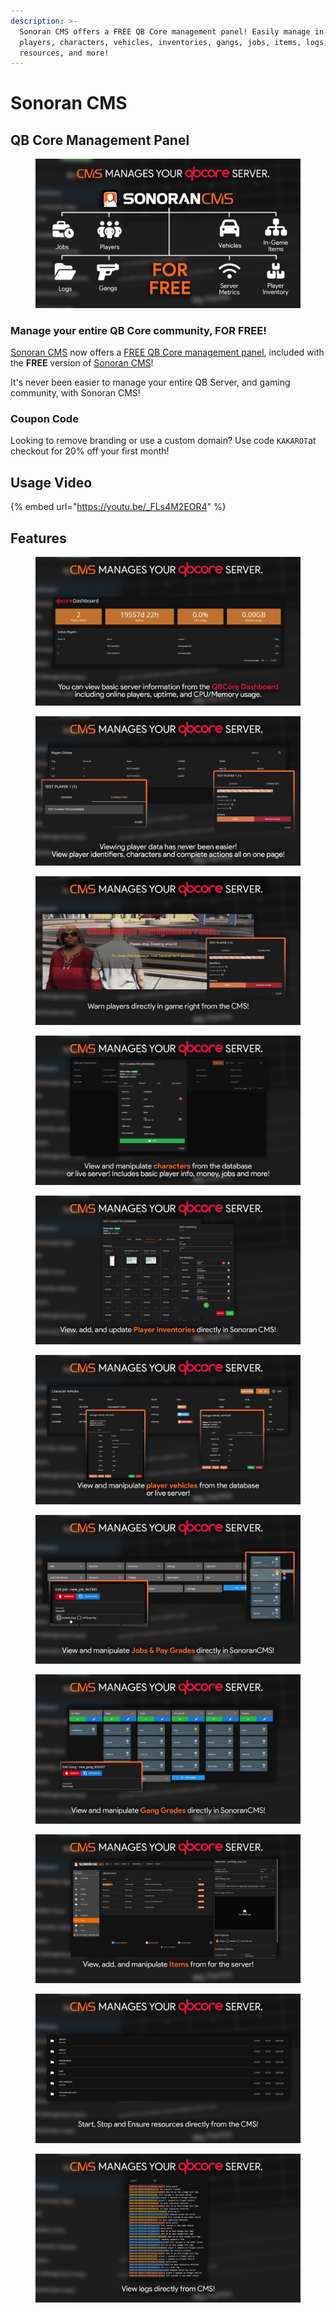 ```yaml
---
description: >-
  Sonoran CMS offers a FREE QB Core management panel! Easily manage in-game
  players, characters, vehicles, inventories, gangs, jobs, items, logs,
  resources, and more!
---
```


# Sonoran CMS

## QB Core Management Panel

<figure><img src="../.gitbook/assets/image (1) (1).png" alt=""><figcaption></figcaption></figure>

### Manage your **entire** QB Core community, **FOR FREE!**

[Sonoran CMS](https://sonoran.link/xbCklXdk) now offers a [FREE QB Core management panel](https://sonoran.link/3w7VcZig), included with the **FREE** version of [Sonoran CMS](https://sonoran.link/xbCklXdk)!

It's never been easier to manage your entire QB Server, and gaming community, with Sonoran CMS!

### Coupon Code

Looking to remove branding or use a custom domain? Use code `KAKAROT`at checkout for 20% off your first month!

## Usage Video

{% embed url="https://youtu.be/_FLs4M2EOR4" %}

## Features

<figure><img src="../.gitbook/assets/image (1) (1) (1).png" alt=""><figcaption></figcaption></figure>

<figure><img src="../.gitbook/assets/image (1) (1) (1) (1).png" alt=""><figcaption></figcaption></figure>

<figure><img src="../.gitbook/assets/image (2) (1).png" alt=""><figcaption></figcaption></figure>

<figure><img src="../.gitbook/assets/image (3).png" alt=""><figcaption></figcaption></figure>

<figure><img src="../.gitbook/assets/image (4).png" alt=""><figcaption></figcaption></figure>

<figure><img src="../.gitbook/assets/image (5).png" alt=""><figcaption></figcaption></figure>

<figure><img src="../.gitbook/assets/image (6).png" alt=""><figcaption></figcaption></figure>

<figure><img src="../.gitbook/assets/image (7).png" alt=""><figcaption></figcaption></figure>

<figure><img src="../.gitbook/assets/image (8).png" alt=""><figcaption></figcaption></figure>

<figure><img src="../.gitbook/assets/image (9).png" alt=""><figcaption></figcaption></figure>

<figure><img src="../.gitbook/assets/image (10).png" alt=""><figcaption></figcaption></figure>

